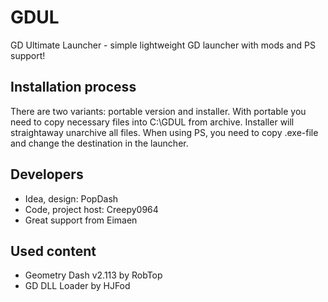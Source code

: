 # GDUL
GD Ultimate Launcher - simple lightweight GD launcher with mods and PS support!
## Installation process
There are two variants: portable version and installer. With portable you need to copy necessary files into C:\GDUL from archive. Installer will straightaway unarchive all files. When using PS, you need to copy .exe-file and change the destination in the launcher.
## Developers
- Idea, design: PopDash
- Code, project host: Creepy0964
- Great support from Eimaen

## Used content
- Geometry Dash v2.113 by RobTop
- GD DLL Loader by HJFod
